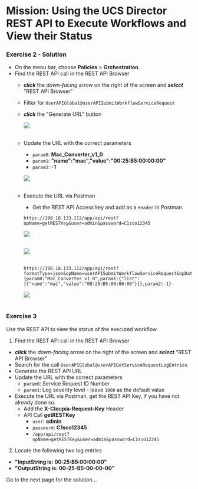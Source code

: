 # Mission: Using the UCS Director REST API to Execute Workflows and View their Status

### Exercise 2 - Solution

- On the menu bar, choose **Policies** > **Orchestration**.
- Find the REST API call in the REST API Browser
  - ***click*** the *down-facing* arrow on the right of the screen and ***select*** "REST API Browser"
  - Filter for  `UserAPIGlobal@userAPISubmitWorkflowServiceRequest`
  - ***click*** the "Generate URL" button

    ![](/posts/files/dne-dcip-ucsd-infrastructure-automation-mission-01-v01/assets/images/image-08.jpg)<br/><br/>

    <!---![](assets/images/image-08.jpg)<br/><br/>--->

  - Update the URL with the correct parameters
    - `param0`: **Mac_Converter_v1_0**
    - `param1`: **"name":"mac","value":"00:25:B5:00:00:00"**
    - `param2`: **-1**

    ![](/posts/files/dne-dcip-ucsd-infrastructure-automation-mission-01-v01/assets/images/image-09.jpg)<br/><br/>

    <!---![](assets/images/image-09.jpg)<br/><br/>--->

  - Execute the URL via Postman
    - Get the REST API Access key and add as a `Header` in Postman.

    ```code
    https://198.18.133.112/app/api/rest?opName=getRESTKey&user=admin&password=C1sco12345
    ```

    ![](/posts/files/dne-dcip-ucsd-infrastructure-automation-mission-01-v01/assets/images/image-10.jpg)<br/><br/>

    <!---![](assets/images/image-10.jpg)<br/><br/>--->

    ![](/posts/files/dne-dcip-ucsd-infrastructure-automation-mission-01-v01/assets/images/image-11.jpg)<br/><br/>

    <!---![](assets/images/image-11.jpg)<br/><br/>--->

    ```code
    https://198.18.133.112/app/api/rest?formatType=json&opName=userAPISubmitWorkflowServiceRequest&opData={param0:"Mac_Converter_v1_0",param1:{"list":[{"name":"mac","value":"00:25:B5:00:00:00"}]},param2:-1}  
    ```

    ![](/posts/files/dne-dcip-ucsd-infrastructure-automation-mission-01-v01/assets/images/image-12.jpg)<br/><br/>

    <!---![](assets/images/image-12.jpg)<br/><br/>--->

### Exercise 3

Use the REST API to view the status of the executed workflow
1. Find the REST API call in the REST API Browser
  - ***click*** the *down-facing* arrow on the right of the screen and ***select*** "REST API Browser"
  - Search for the call `UserAPIGlobal@userAPIGetServiceRequestLogEntries`
  - Generate the REST API URL
  - Update the URL with the correct parameters
    - `param0`: Service Request ID Number
    - `param1`: Log severity level - leave `1000` as the default value
  - Execute the URL via Postman, get the REST API Key, if you have not already done so.
    - Add the **X-Cloupia-Request-Key** Header
    - API Call **getRESTKey**
      - `user`: **admin**
      - `password`: **C1sco12345**
      - `/app/api/rest?opName=getRESTKey&user=admin&password=C1sco12345`

2. Locate the following two log entries
  - **"InputString is: 00:25:B5:00:00:00"**
  - **"OutputString is: 00-25-B5-00-00-00"**

Go to the next page for the solution...
